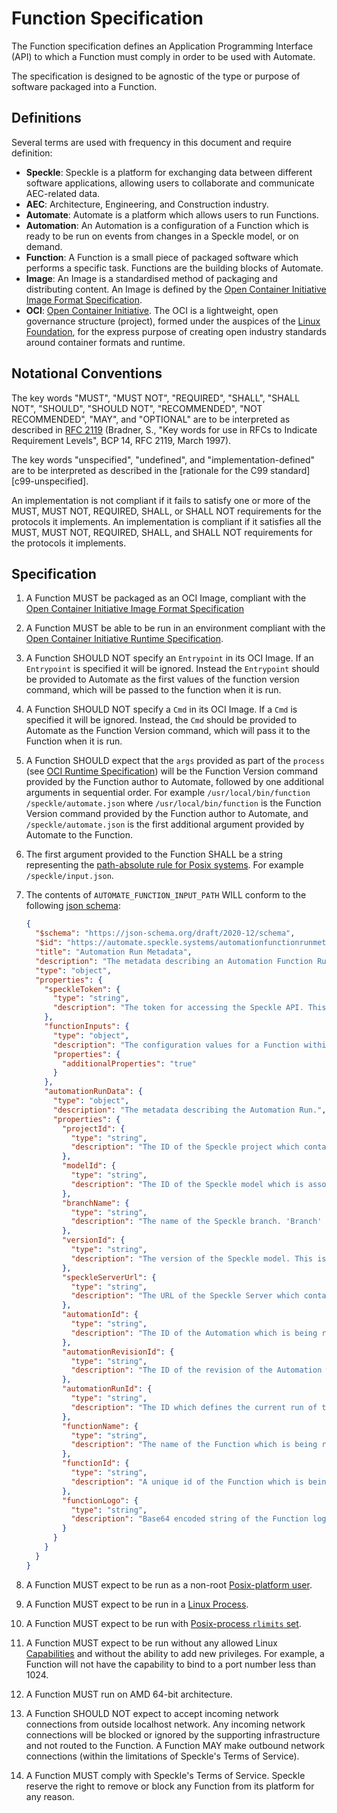 # Function Specification

The Function specification defines an Application Programming Interface (API) to which a Function must comply in order to be used with Automate.

The specification is designed to be agnostic of the type or purpose of software packaged into a Function.

## Definitions

Several terms are used with frequency in this document and require definition:

- **Speckle**: Speckle is a platform for exchanging data between different software applications, allowing users to collaborate and communicate AEC-related data.
- **AEC**: Architecture, Engineering, and Construction industry.
- **Automate**: Automate is a platform which allows users to run Functions.
- **Automation**: An Automation is a configuration of a Function which is ready to be run on events from changes in a Speckle model, or on demand.
- **Function**: A Function is a small piece of packaged software which performs a specific task. Functions are the building blocks of Automate.
- **Image**: An Image is a standardised method of packaging and distributing content. An Image is defined by the [Open Container Initiative Image Format Specification](https://github.com/opencontainers/image-spec/blob/main/spec.md).
- **OCI**: [Open Container Initiative](https://opencontainers.org/). The OCI is a lightweight, open governance structure (project), formed under the auspices of the [Linux Foundation](https://www.linuxfoundation.org/), for the express purpose of creating open industry standards around container formats and runtime.

## Notational Conventions

The key words "MUST", "MUST NOT", "REQUIRED", "SHALL", "SHALL NOT", "SHOULD", "SHOULD NOT", "RECOMMENDED", "NOT RECOMMENDED", "MAY", and "OPTIONAL" are to be interpreted as described in [RFC 2119](https://tools.ietf.org/html/rfc2119) (Bradner, S., "Key words for use in RFCs to Indicate Requirement Levels", BCP 14, RFC 2119, March 1997).

The key words "unspecified", "undefined", and "implementation-defined" are to be interpreted as described in the [rationale for the C99 standard][c99-unspecified].

An implementation is not compliant if it fails to satisfy one or more of the MUST, MUST NOT, REQUIRED, SHALL, or SHALL NOT requirements for the protocols it implements.
An implementation is compliant if it satisfies all the MUST, MUST NOT, REQUIRED, SHALL, and SHALL NOT requirements for the protocols it implements.

## Specification

1. A Function MUST be packaged as an OCI Image, compliant with the [Open Container Initiative Image Format Specification](https://github.com/opencontainers/image-spec/blob/main/spec.md)

1. A Function MUST be able to be run in an environment compliant with the [Open Container Initiative Runtime Specification](https://github.com/opencontainers/runtime-spec/blob/main/spec.md).

1. A Function SHOULD NOT specify an `Entrypoint` in its OCI Image. If an `Entrypoint` is specified it will be ignored. Instead the `Entrypoint` should be provided to Automate as the first values of the function version command, which will be passed to the function when it is run.

1. A Function SHOULD NOT specify a `Cmd` in its OCI Image. If a `Cmd` is specified it will be ignored. Instead, the `Cmd` should be provided to Automate as the Function Version command, which will pass it to the Function when it is run.

1. A Function SHOULD expect that the `args` provided as part of the `process` (see [OCI Runtime Specification](https://github.com/opencontainers/runtime-spec/blob/main/spec.md)) will be the Function Version command provided by the Function author to Automate, followed by one additional arguments in sequential order. For example `/usr/local/bin/function /speckle/automate.json` where `/usr/local/bin/function` is the Function Version command provided by the Function author to Automate, and `/speckle/automate.json` is the first additional argument provided by Automate to the Function.

1. The first argument provided to the Function SHALL be a string representing the [path-absolute rule for Posix systems](https://datatracker.ietf.org/doc/html/rfc8089#appendix-D.1). For example `/speckle/input.json`.

1. The contents of `AUTOMATE_FUNCTION_INPUT_PATH` WILL conform to the following [json schema](https://json-schema.org/):

    ```json
    {
      "$schema": "https://json-schema.org/draft/2020-12/schema",
      "$id": "https://automate.speckle.systems/automationfunctionrunmetadata.schema.json",
      "title": "Automation Run Metadata",
      "description": "The metadata describing an Automation Function Run.",
      "type": "object",
      "properties": {
        "speckleToken": {
          "type": "string",
          "description": "The token for accessing the Speckle API. This Token SHALL be limited in scope to the Speckle model which triggered the Function to run as part of an Automation."
        },
        "functionInputs": {
          "type": "object",
          "description": "The configuration values for a Function within an Automation.",
          "properties": {
            "additionalProperties": "true"
          }
        },
        "automationRunData": {
          "type": "object",
          "description": "The metadata describing the Automation Run.",
          "properties": {
            "projectId": {
              "type": "string",
              "description": "The ID of the Speckle project which contains the Speckle model which is associated with the Automation."
            },
            "modelId": {
              "type": "string",
              "description": "The ID of the Speckle model which is associated with the Automation. A change to this model may have caused the Automation to run."
            },
            "branchName": {
              "type": "string",
              "description": "The name of the Speckle branch. 'Branch' is now known as 'model' except in the Speckle API, where 'branch' wording is retained to provide backwards compatibility and ensure ongoing stability of the API."
            },
            "versionId": {
              "type": "string",
              "description": "The version of the Speckle model. This is the version which was created as a result of the change which triggered the Automation to run. Or, in the case of an Automation being manually triggered by a user, it is the current version of the Speckle model."
            },
            "speckleServerUrl": {
              "type": "string",
              "description": "The URL of the Speckle Server which contains the Speckle project and Speckle model which is associated with the Automation."
            },
            "automationId": {
              "type": "string",
              "description": "The ID of the Automation which is being run."
            },
            "automationRevisionId": {
              "type": "string",
              "description": "The ID of the revision of the Automation which is being run."
            },
            "automationRunId": {
              "type": "string",
              "description": "The ID which defines the current run of the Automation. This is a unique ID which is generated for each run of an Automation."
            },
            "functionName": {
              "type": "string",
              "description": "The name of the Function which is being run."
            },
            "functionId": {
              "type": "string",
              "description": "A unique id of the Function which is being run. This includes a hyphen concatenated string containing the Automation ID, the Automation version ID, the Function Id, the Function Version ID, and a unique number which identifies this running instance within the context of the running Automation."
            },
            "functionLogo": {
              "type": "string",
              "description": "Base64 encoded string of the Function logo."
            }
          }
        }
      }
    }
    ```

1. A Function MUST expect to be run as a non-root [Posix-platform user](https://github.com/opencontainers/runtime-spec/blob/main/config.md).

1. A Function MUST expect to be run in a [Linux Process](https://github.com/opencontainers/runtime-spec/blob/main/config.md#process).

1. A Function MUST expect to be run with [Posix-process `rlimits` set](https://github.com/opencontainers/runtime-spec/blob/main/config.md#process).

1. A Function MUST expect to be run without any allowed Linux [Capabilities](http://man7.org/linux/man-pages/man7/capabilities.7.html) and without the ability to add new privileges. For example, a Function will not have the capability to bind to a port number less than 1024.

1. A Function MUST run on AMD 64-bit architecture.

1. A Function SHOULD NOT expect to accept incoming network connections from outside localhost network. Any incoming network connections will be blocked or ignored by the supporting infrastructure and not routed to the Function. A Function MAY make outbound network connections (within the limitations of Speckle's Terms of Service).

1. A Function MUST comply with Speckle's Terms of Service. Speckle reserve the right to remove or block any Function from its platform for any reason.

